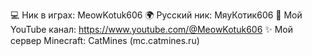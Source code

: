 💻 Ник в играх: MeowKotuk606
🌍 Русский ник: МяуКотик606
🎥 Мой YouTube канал: https://www.youtube.com/@MeowKotuk606
✨ Мой сервер Minecraft: CatMines (mc.catmines.ru)
